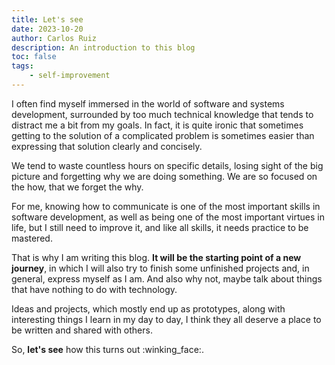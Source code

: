 ```yaml
---
title: Let's see
date: 2023-10-20
author: Carlos Ruiz
description: An introduction to this blog
toc: false
tags:
    - self-improvement
---
```


I often find myself immersed in the world of software and systems development, surrounded by too much technical knowledge that tends to distract me a bit from my goals. In fact, it is quite ironic that sometimes getting to the solution of a complicated problem is sometimes easier than expressing that solution clearly and concisely.

We tend to waste countless hours on specific details, losing sight of the big picture and forgetting why we are doing something. We are so focused on the how, that we forget the why.

For me, knowing how to communicate is one of the most important skills in software development, as well as being one of the most important virtues in life, but I still need to improve it, and like all skills, it needs practice to be mastered.

That is why I am writing this blog. **It will be the starting point of a new journey**, in which I will also try to finish some unfinished projects and, in general, express myself as I am. And also why not, maybe talk about things that have nothing to do with technology.

Ideas and projects, which mostly end up as prototypes, along with interesting things I learn in my day to day, I think they all deserve a place to be written and shared with others.

So, **let's see** how this turns out :winking_face:.